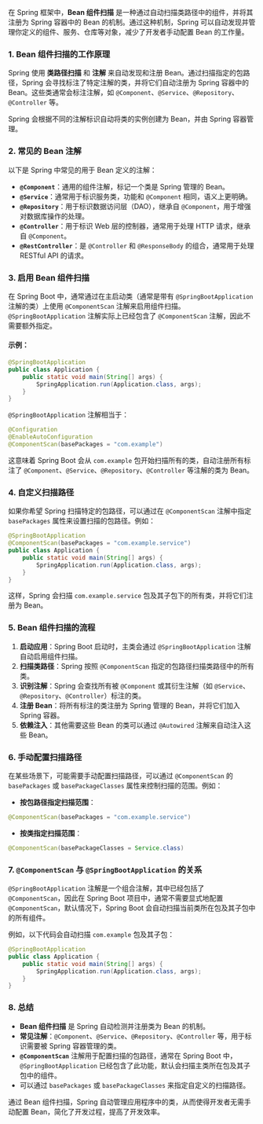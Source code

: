 在 Spring 框架中，**Bean 组件扫描** 是一种通过自动扫描类路径中的组件，并将其注册为 Spring 容器中的 Bean 的机制。通过这种机制，Spring 可以自动发现并管理你定义的组件、服务、仓库等对象，减少了开发者手动配置 Bean 的工作量。

### 1. **Bean 组件扫描的工作原理**

Spring 使用 **类路径扫描** 和 **注解** 来自动发现和注册 Bean。通过扫描指定的包路径，Spring 会寻找标注了特定注解的类，并将它们自动注册为 Spring 容器中的 Bean。这些类通常会标注注解，如 `@Component`、`@Service`、`@Repository`、`@Controller` 等。

Spring 会根据不同的注解标识自动将类的实例创建为 Bean，并由 Spring 容器管理。

### 2. **常见的 Bean 注解**

以下是 Spring 中常见的用于 Bean 定义的注解：

- **`@Component`**：通用的组件注解，标记一个类是 Spring 管理的 Bean。
- **`@Service`**：通常用于标识服务类，功能和 `@Component` 相同，语义上更明确。
- **`@Repository`**：用于标识数据访问层（DAO），继承自 `@Component`，用于增强对数据库操作的处理。
- **`@Controller`**：用于标识 Web 层的控制器，通常用于处理 HTTP 请求，继承自 `@Component`。
- **`@RestController`**：是 `@Controller` 和 `@ResponseBody` 的组合，通常用于处理 RESTful API 的请求。

### 3. **启用 Bean 组件扫描**

在 Spring Boot 中，通常通过在主启动类（通常是带有 `@SpringBootApplication` 注解的类）上使用 `@ComponentScan` 注解来启用组件扫描。`@SpringBootApplication` 注解实际上已经包含了 `@ComponentScan` 注解，因此不需要额外指定。

#### 示例：

```java
@SpringBootApplication
public class Application {
    public static void main(String[] args) {
        SpringApplication.run(Application.class, args);
    }
}
```

`@SpringBootApplication` 注解相当于：

```java
@Configuration
@EnableAutoConfiguration
@ComponentScan(basePackages = "com.example")
```

这意味着 Spring Boot 会从 `com.example` 包开始扫描所有的类，自动注册所有标注了 `@Component`、`@Service`、`@Repository`、`@Controller` 等注解的类为 Bean。

### 4. **自定义扫描路径**

如果你希望 Spring 扫描特定的包路径，可以通过在 `@ComponentScan` 注解中指定 `basePackages` 属性来设置扫描的包路径。例如：

```java
@SpringBootApplication
@ComponentScan(basePackages = "com.example.service")
public class Application {
    public static void main(String[] args) {
        SpringApplication.run(Application.class, args);
    }
}
```

这样，Spring 会扫描 `com.example.service` 包及其子包下的所有类，并将它们注册为 Bean。

### 5. **Bean 组件扫描的流程**

1. **启动应用**：Spring Boot 启动时，主类会通过 `@SpringBootApplication` 注解自动启用组件扫描。
2. **扫描类路径**：Spring 按照 `@ComponentScan` 指定的包路径扫描类路径中的所有类。
3. **识别注解**：Spring 会查找所有被 `@Component` 或其衍生注解（如 `@Service`、`@Repository`、`@Controller`）标注的类。
4. **注册 Bean**：将所有标注的类注册为 Spring 管理的 Bean，并将它们加入 Spring 容器。
5. **依赖注入**：其他需要这些 Bean 的类可以通过 `@Autowired` 注解来自动注入这些 Bean。

### 6. **手动配置扫描路径**

在某些场景下，可能需要手动配置扫描路径，可以通过 `@ComponentScan` 的 `basePackages` 或 `basePackageClasses` 属性来控制扫描的范围。例如：

- **按包路径指定扫描范围**：

```java
@ComponentScan(basePackages = "com.example.service")
```

- **按类指定扫描范围**：

```java
@ComponentScan(basePackageClasses = Service.class)
```

### 7. **`@ComponentScan` 与 `@SpringBootApplication` 的关系**

`@SpringBootApplication` 注解是一个组合注解，其中已经包括了 `@ComponentScan`，因此在 Spring Boot 项目中，通常不需要显式地配置 `@ComponentScan`，默认情况下，Spring Boot 会自动扫描当前类所在包及其子包中的所有组件。

例如，以下代码会自动扫描 `com.example` 包及其子包：

```java
@SpringBootApplication
public class Application {
    public static void main(String[] args) {
        SpringApplication.run(Application.class, args);
    }
}
```

### 8. **总结**

- **Bean 组件扫描** 是 Spring 自动检测并注册类为 Bean 的机制。
- **常见注解**：`@Component`、`@Service`、`@Repository`、`@Controller` 等，用于标识需要被 Spring 容器管理的类。
- **`@ComponentScan`** 注解用于配置扫描的包路径，通常在 Spring Boot 中，`@SpringBootApplication` 已经包含了此功能，默认会扫描主类所在包及其子包中的组件。
- 可以通过 `basePackages` 或 `basePackageClasses` 来指定自定义的扫描路径。

通过 Bean 组件扫描，Spring 自动管理应用程序中的类，从而使得开发者无需手动配置 Bean，简化了开发过程，提高了开发效率。
